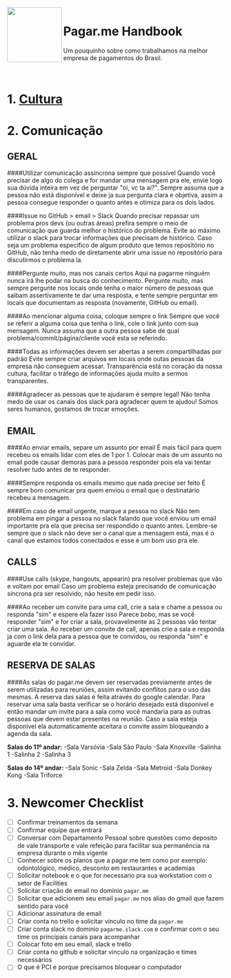 <img src="https://cdn.rawgit.com/pagarme/brand/9ec30d3d4a6dd8b799bca1c25f60fb123ad66d5b/logo-circle.svg" width="127px" height="127px" align="left"/>

# Pagar.me Handbook

Um pouquinho sobre como trabalhamos na melhor empresa de pagamentos do Brasil.

<br>

# 1. [Cultura](CULTURA.md)

# 2. Comunicação

## GERAL

####Utilizar comunicação assíncrona sempre que possível
Quando você precisar de algo do colega e for mandar uma mensagem pra ele, envie logo sua dúvida inteira em vez de perguntar "oi, vc ta ai?". Sempre assuma que a pessoa não está disponível e deixe ja sua pergunta clara e objetiva, assim a pessoa consegue responder o quanto antes e otimiza para os dois lados.

####Issue no GitHub > email > Slack
Quando precisar repassar um problema pros devs (ou outras áreas) prefira sempre o meio de comunicação que guarda melhor o histórico do problema. Evite ao máximo utilizar o slack para trocar informações que precisam de histórico. Caso seja um problema específico de algum produto que temos repositório no GitHub, não tenha medo de diretamente abrir uma issue no repositório para discutirmos o problema la.

####Pergunte muito, mas nos canais certos
Aqui na pagarme ninguém nunca irá lhe podar na busca do conhecimento. Pergunte muito, mas sempre pergunte nos locais onde tenha o maior número de pessoas que saibam assertivamente te dar uma resposta, e tente sempre perguntar em locais que documentam as resposta (novamente, GitHub ou email).

####Ao mencionar alguma coisa, coloque sempre o link
Sempre que você se referir a alguma coisa que tenha o link, cole o link junto com sua mensagem. Nunca assuma que a outra pessoa sabe de qual problema/commit/página/cliente você esta se referindo.

####Todas as informações devem ser abertas a serem compartilhadas por padrão
Evite sempre criar arquivos em locais onde outas pessoas da empresa não conseguem acessar. Transparência está no coração da nossa cultura, facilitar o tráfego de informações ajuda muito a sermos transparentes.

####Agradecer as pessoas que te ajudaram é sempre legal!
Não tenha medo de usar os canais dos slack para agradecer quem te ajudou! Somos seres humanos, gostamos de trocar emoções.

## EMAIL

####Ao enviar emails, separe um assunto por email
É mais fácil para quem recebeu os emails lidar com eles de 1 por 1. Colocar mais de um assunto no email pode causar demoras para a pessoa responder pois ela vai tentar resolver tudo antes de te responder.

####Sempre responda os emails mesmo que nada precise ser feito
É sempre bom comunicar pra quem enviou o email que o destinatário recebeu a mensagem.

####Em caso de email urgente, marque a pessoa no slack
Não tem problema em pingar a pessoa no slack falando que você enviou um email importante pra ela que precisa ser respondido o quanto antes. Lembre-se sempre que o slack não deve ser o canal que a mensagem está, mas é o canal que estamos todos conectados e esse é um bom uso pra ele.

## CALLS

####Use calls (skype, hangouts, appearin) pra resolver problemas que vão e voltam por email
Caso um problema esteja precisando de comunicação síncrona pra ser resolvido, não hesite em pedir isso.

####Ao receber um convite para uma call, crie a sala e chame a pessoa ou responda "sim" e espere ela fazer isso
Parece bobo, mas se você responder "sim" e for criar a sala, provavelmente as 2 pessoas vão tentar criar uma sala. Ao receber um convite de call, apenas crie a sala e responda ja com o link dela para a pessoa que te convidou, ou responda "sim" e aguarde ela te convidar.

## RESERVA DE SALAS

####As salas do pagar.me devem ser reservadas previamente antes de serem utilizadas para reuniões, assim evitando conflitos para o uso das mesmas. A reserva das salas é feita através do google calendar. Para reservar uma sala basta verificar se o horário desejado está disponível e então mandar um invite para a sala como você mandaria para as outras pessoas que devem estar presentes na reunião. Caso a sala esteja disponível ela automaticamente aceitara o convite assim bloqueando a agenda da sala.

**Salas do 11º andar:**
-Sala Varsóvia
-Sala São Paulo
-Sala Knoxville
-Salinha 1
-Salinha 2
-Salinha 3

**Salas do 14º andar:**
-Sala Sonic
-Sala Zelda
-Sala Metroid
-Sala Donkey Kong
-Sala Triforce

# 3. Newcomer Checklist

- [ ] Confirmar treinamentos da semana
- [ ] Confirmar equipe que entrará
- [ ] Conversar com Departamento Pessoal sobre questões como deposito de vale transporte e vale refeição para facilitar sua permanência na empresa durante o mês vigente
- [ ] Conhecer sobre os planos que a pagar.me tem como por exemplo: odontológico, médico, desconto em restaurantes e academias
- [ ] Solicitar notebook e o que for necessario pra sua workstation com o setor de Facilities
- [ ] Solicitar criação de email no domínio `pagar.me`
- [ ] Solicitar que adicionem seu email `pagar.me` nos alias do gmail que fazem sentido para você
- [ ] Adicionar assinatura de email
- [ ] Criar conta no trello e solicitar vinculo no time da `pagar.me`
- [ ] Criar conta slack no dominio `pagarme.slack.com` e confirmar com o seu time os principais canais para acompanhar
- [ ] Colocar foto em seu email, slack e trello
- [ ] Criar conta no github e solicitar vinculo na organização e times necessários
- [ ] O que é PCI e porque precisamos bloquear o computador

